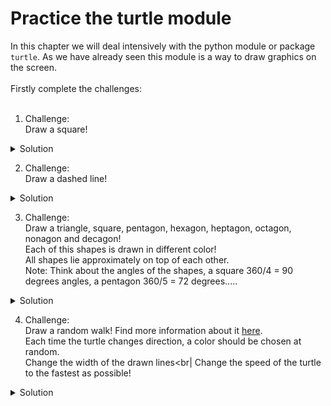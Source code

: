 # Practice the turtle module

In this chapter we will deal intensively with the python module or package `turtle`. As we have already seen this module is a way to draw graphics on the screen.
<br>
<br>
Firstly complete the challenges:
<br>
<br>
1. Challenge:<br>
Draw a square!

<details>
 <summary>Solution</summary>

```python
import turtle
from turtle import Turtle
from turtle import Screen

# Create an object
timmy_the_turtle = Turtle()
screen = Screen()
# Now the movement
for counter in range(0, 4):
    turtle.fd(100)
    turtle.lt(90)
    print(counter)

screen.exitonclick()  
```
  
</details>
 
2. Challenge:<br>
Draw a dashed line!

<details>
 <summary>Solution</summary>

```python
import turtle
from turtle import Turtle
from turtle import Screen

# Create an object
timmy_the_turtle = Turtle()
screen = Screen()


# Now the movement
def dashed_line(times):
    # draws "times" a black line and no line
    for counter in range(1, times + 1):
        timmy_the_turtle.fd(10)
        timmy_the_turtle.penup()
        timmy_the_turtle.fd(10)
        timmy_the_turtle.pendown()
        print(counter)


dashed_line(10)

screen.exitonclick()
 
```
  
</details>

3. Challenge:<br>
Draw a triangle, square, pentagon, hexagon, heptagon, octagon, nonagon and decagon!<br>
Each of this shapes is drawn in different color!<br>
All shapes lie approximately on top of each other.<br>
Note: Think about the angles of the shapes,  a square 360/4 = 90 degrees angles, a pentagon 360/5 = 72 degrees.....

<details>
 <summary>Solution</summary>

```python
import turtle
from turtle import Turtle
from turtle import Screen
import random

# Create an object
timmy_the_turtle = Turtle()
screen = Screen()
# Colors
colors = ["peru", "lime", "gold", "medium spring green", "orange red", "yellow", "alice blue", "magenta", "dark olive green", "dark slate blue" ]


# Now the movement
def draw_shapes(num_sides):
    angle = 360 / num_sides
    for counter in range(num_sides):
        timmy_the_turtle.forward(100)
        timmy_the_turtle.right(angle)

for counter in range(3, 10):
    timmy_the_turtle.color(random.choice(colors))
    draw_shapes(counter)

screen.exitonclick()

 
```
  
</details>

4. Challenge:<br>
Draw a random walk! Find more information about it [here](https://en.wikipedia.org/wiki/Random_walk). <br>
Each time the turtle changes direction, a color should be chosen at random.<br>
Change the width of the drawn lines<br|
Change the speed of the turtle to the fastest as possible!

<details>
 <summary>Solution</summary>

```python
import turtle
from turtle import Turtle
from turtle import Screen
import random

# Create an object
timmy_the_turtle = Turtle()
screen = Screen()
# Colors
colors = ["peru", "lime", "gold", "medium spring green", "orange red", "yellow", "alice blue", "magenta", "dark olive green", "dark slate blue", "saddle brown", "light slate gray", "deep sky blue" ]
# Valid angles
angles = [0, 90, 180, 270, 360]
# The pen size
thickness = 10
timmy_the_turtle.width(thickness)
# Turtle speed
timmy_the_turtle.speed(0)
# Movement
for _ in range(200):
    timmy_the_turtle.color(random.choice(colors))
    timmy_the_turtle.right(random.choice(angles))
    timmy_the_turtle.fd(25)

screen.exitonclick()
```
  
</details>
